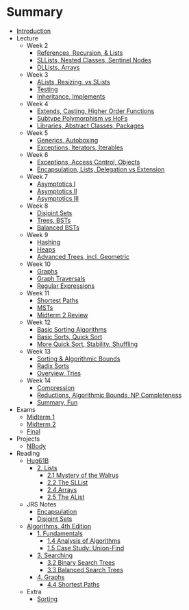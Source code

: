 # Summary

* [Introduction](README.md)
* Lecture
    * Week 2
        * [References, Recursion, & Lists](lecture/week02/lec03.md)
        * [SLLists, Nested Classes, Sentinel Nodes](lecture/week02/lec04.md)
        * [DLLists, Arrays](lecture/week02/lec05.md)
    * Week 3
        * [ALists, Resizing, vs SLists](lecture/week03/lec06.md)
        * [Testing](lecture/week03/lec07.md)
        * [Inheritance, Implements](lecture/week03/lec08.md)
    * Week 4
        * [Extends, Casting, Higher Order Functions](lecture/week04/lec09.md)
        * [Subtype Polymorphism vs HoFs](lecture/week04/lec10.md)
        * [Libraries, Abstract Classes, Packages](lecture/week04/lec11/lec11.md)
    * Week 5
        * [Generics, Autoboxing](lecture/week05/lec13.md)
        * [Exceptions, Iterators, Iterables](lecture/week05/lec14/lec14.md)
    * Week 6
        * [Exceptions, Access Control, Objects](lecture/week06/lec15.md)
        * [Encapsulation, Lists, Delegation vs Extension](lecture/week06/lec16.md)
    * Week 7
        * [Asymptotics I](lecture/week07/lec17.md)
        * [Asymptotics II](lecture/week07/lec18/lec18.md)
        * [Asymptotics III](lecture/week07/lec19/lec19.md)
    * Week 8
        * [Disjoint Sets](lecture/week08/lec20/lec20.md)
        * [Trees, BSTs](lecture/week08/lec21/lec21.md)
        * [Balanced BSTs](lecture/week08/lec22/lec22.md)
    * Week 9
        * [Hashing](lecture/week09/lec23.md)
        * [Heaps](lecture/week09/lec24/lec24.md)
        * [Advanced Trees, incl. Geometric](lecture/week09/lec25.md)
    * Week 10
        * [Graphs](lecture/week10/lec26.md)
        * [Graph Traversals](lecture/week10/lec27.md)
        * [Regular Expressions](lecture/week10/lec28.md)
    * Week 11
        * [Shortest Paths](lecture/week11/lec29.md)
        * [MSTs](lecture/week11/lec30.md)
        * [Midterm 2 Review](https://docs.google.com/presentation/d/1dGZ_tDBAmL_zuQaMQ5Aa_lRHWASqn84wHCVkrSWASVI/edit#slide=id.g1dc273c0d8_0_0)
    * Week 12
        * [Basic Sorting Algorithms](lecture/week12/lec32.md)
        * [Basic Sorts, Quick Sort](lecture/week12/lec33.md)
        * [More Quick Sort, Stability, Shuffling](lecture/week12/lec34.md)
    * Week 13
        * [Sorting & Algorithmic Bounds](lecture/week13/lec35.md)
        * [Radix Sorts](lecture/week13/lec36.md)
        * [Overview, Tries](lecture/week13/lec37.md)
    * Week 14
        * [Compression](lecture/week14/lec38.md)
        * [Reductions, Algorithmic Bounds, NP Completeness](lecture/week14/lec39.md)
        * [Summary, Fun](https://docs.google.com/presentation/d/1vEgZPl-XVXUE8GyLjNJj3v_NHWomSXMhYdQZKGtpO98/edit#slide=id.g9bb485871_0_162)
* Exams
    * [Midterm 1](review/mt1.md)
    * [Midterm 2](review/mt2.md)
    * [Final](review/final.md)
* Projects
    * [NBody](projects/NBody.md)
* Reading
    * [Hug61B](https://joshhug.gitbooks.io/hug61b/content/)
        * [2. Lists](https://joshhug.gitbooks.io/hug61b/content/chap2/)
            * [2.1 Mystery of the Walrus](reading/hug61b/ch2/1.md)
            * [2.2 The SLList](reading/hug61b/ch2/2/2.md)
            * [2.4 Arrays](reading/hug61b/ch2/4.md)
            * [2.5 The AList](reading/hug61b/ch2/5.md)
    * JRS Notes
        * [Encapsulation](reading/jrs/encapsulation.md)
        * [Disjoint Sets](reading/jrs/disjoint_sets.md)
    * [Algorithms, 4th Edition](http://algs4.cs.princeton.edu/home/)
        * [1. Fundamentals](http://algs4.cs.princeton.edu/10fundamentals/)
            * [1.4 Analysis of Algorithms](reading/algs4/ch1/4.md)
            * [1.5 Case Study: Union-Find](reading/algs4/ch1/5.md)
        * [3. Searching](http://algs4.cs.princeton.edu/30searching/)
            * [3.2 Binary Search Trees](reading/algs4/ch3/2.md)
            * [3.3 Balanced Search Trees](reading/algs4/ch3/3.md)
        * [4. Graphs](http://algs4.cs.princeton.edu/40graphs/)
            * [4.4 Shortest Paths](reading/algs4/ch4/4.md)
    * Extra
        * [Sorting](reading/extra/sorting.md)

